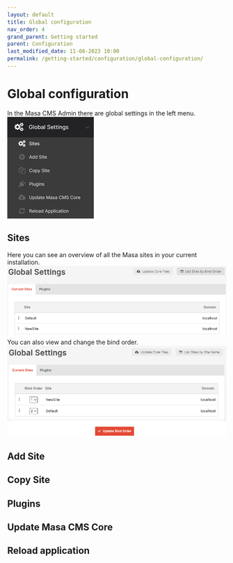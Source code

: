 ```yaml
---
layout: default
title: Global configuration
nav_order: 4
grand_parent: Getting started
parent: Configuration
last_modified_date: 11-08-2023 10:00
permalink: /getting-started/configuration/global-configuration/
---
```


# Global configuration
In the Masa CMS Admin there are global settings in the left menu.  
![globalconfigmenu](/assets/01_getting-started/03_configuration/04_global_configuration/global_configuration_menu.png)  
## Sites

Here you can see an overview of all the Masa sites in your current installation.  
![globalconfigsites](/assets/01_getting-started/03_configuration/04_global_configuration/global_configuration_sites.png)  
You can also view and change the bind order.  
![globalconfigbindorder](/assets/01_getting-started/03_configuration/04_global_configuration/global_configuration_bind_order.png)
## Add Site

## Copy Site

## Plugins

## Update Masa CMS Core

## Reload application


